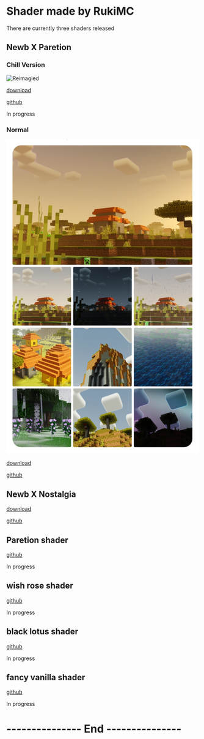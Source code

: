 # Shader made by RukiMC 
There are currently three shaders released
## Newb X Paretion 
### Chill Version
![Reimagied](Reimagied.jpg)

[download](https://github.com/RukiMC123/Shader-Website/blob/main/Download.md#chill-version)

[github](https://github.com/RukiMC123/newb-x-paretion/tree/Newb-X-Paretion-chill-version)

In progress
### Normal
![Normal](Normal.jpg "Newb X Paretion, MCBE 1.20.30")

[download](https://github.com/RukiMC123/Shader-Website/blob/main/Download.md#normal)

[github](https://github.com/RukiMC123/newb-x-paretion/tree/Newb-X-Paretion)

## Newb X Nostalgia 
[download](https://github.com/RukiMC123/Shader-Website/blob/main/Download.md#newb-x-nostalgia)

[github](https://github.com/RukiMC123/newb-x-nostalgia)

## Paretion shader 
[github](https://github.com/RukiMC123/Paretion-shader)

In progress 

## wish rose shader
[github]()

In progress

## black lotus shader
[github]()

In progress 

## fancy vanilla shader
[github]()

In progress

# --------------- End ---------------

